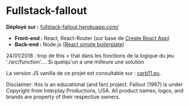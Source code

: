 # Fullstack-fallout



**Déployé sur :** [fullstack-fallout.herokuapp.com/](https://fullstack-fallout.herokuapp.com/)


* **Front-end :**  React, React-Router (sur base de [Create React App](https://github.com/facebookincubator/create-react-app))
* **Back-end :**  Node.js ([React simple boilerplate](https://github.com/andela-kadeniyi/react-simple-boilerplate/))

24/01/2018 :  trop de this = that dans les fonctions de la logique du jeu './src/function'....
Si quelqu'un a une milleure une solution

La version JS vanilla de ce projet est consultable sur : [carb11.eu](http://carb11.eu/fallout/).

Disclaimer: this is an educational (and fan) project. Fallout (1997) is under Copyright from Interplay Productions, USA. All product names, logos, and brands are property of their respective owners.
 